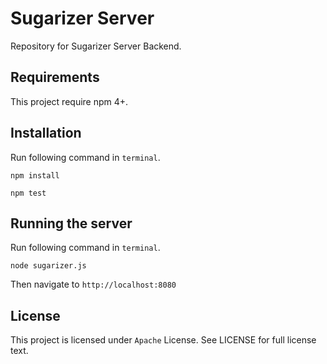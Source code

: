 # Sugarizer Server

Repository for Sugarizer Server Backend.

## Requirements

This project require npm 4+.

## Installation

Run following command in `terminal`.

    npm install

    npm test

## Running the server

Run following command in `terminal`.

    node sugarizer.js

Then navigate to `http://localhost:8080`

## License

This project is licensed under `Apache` License. See LICENSE for full license text.

